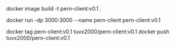  docker image build -t pern-client:v0.1 .
 
 docker run -dp 3000:3000 --name pern-client  pern-client:v0.1


docker tag pern-client:v0.1 tuvx2000/pern-client:v0.1
 docker push tuvx2000/pern-client:v0.1